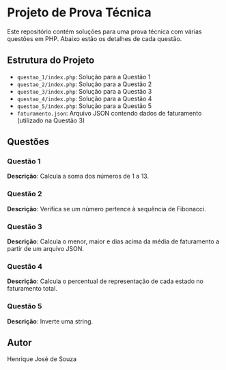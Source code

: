 # Projeto de Prova Técnica

Este repositório contém soluções para uma prova técnica com várias questões em PHP. Abaixo estão os detalhes de cada questão.

## Estrutura do Projeto

- `questao_1/index.php`: Solução para a Questão 1
- `questao_2/index.php`: Solução para a Questão 2
- `questao_3/index.php`: Solução para a Questão 3
- `questao_4/index.php`: Solução para a Questão 4
- `questao_5/index.php`: Solução para a Questão 5
- `faturamento.json`: Arquivo JSON contendo dados de faturamento (utilizado na Questão 3)

## Questões

### Questão 1

**Descrição**: Calcula a soma dos números de 1 a 13.

### Questão 2

**Descrição**: Verifica se um número pertence à sequência de Fibonacci.

### Questão 3

**Descrição**: Calcula o menor, maior e dias acima da média de faturamento a partir de um arquivo JSON.

### Questão 4

**Descrição**: Calcula o percentual de representação de cada estado no faturamento total.

### Questão 5

**Descrição**: Inverte uma string.

## Autor

Henrique José de Souza
